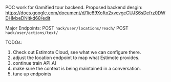 POC work for Gamified tour backend.
Proposed backend desgin: https://docs.google.com/document/d/1ie89Xofto2xvcvgcCUJS6sDcfrz0DWDHMxeDNitkd68/edit

Major Endpoints:
POST `hack/user/locations/reach/`
POST `hack/user/actions/text/`

TODOs:
1. Check out Estimote Cloud, see what we can configure there.
2. adjust the location endpoint to map what Estimote provides.
3. continue train API.AI
4. make sure the context is being maintained in a conversation.
5. tune up endpoints
